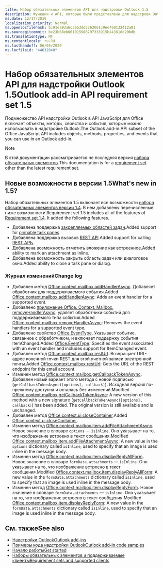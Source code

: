 ```yaml
---
title: Набор обязательных элементов API для надстройки Outlook 1.5
description: Функции и API, которые были представлены для надстроек Outlook и API JavaScript для Office в составе API почтовых ящиков 1,5.
ms.date: 12/17/2019
localization_priority: Normal
ms.openlocfilehash: bc91ea93a6c3653dd326306139ee460132412a81
ms.sourcegitcommit: be23b68eb661015508797333915b44381dd29bdb
ms.translationtype: MT
ms.contentlocale: ru-RU
ms.lasthandoff: 06/08/2020
ms.locfileid: "44612040"
---
```

# <a name="outlook-add-in-api-requirement-set-15"></a><span data-ttu-id="97f9f-103">Набор обязательных элементов API для надстройки Outlook 1.5</span><span class="sxs-lookup"><span data-stu-id="97f9f-103">Outlook add-in API requirement set 1.5</span></span>

<span data-ttu-id="97f9f-104">Подмножество API надстройки Outlook в API JavaScript для Office включает объекты, методы, свойства и события, которые можно использовать в надстройке Outlook.</span><span class="sxs-lookup"><span data-stu-id="97f9f-104">The Outlook add-in API subset of the Office JavaScript API includes objects, methods, properties, and events that you can use in an Outlook add-in.</span></span>

> [!NOTE]
> <span data-ttu-id="97f9f-105">В этой документации рассматривается не последняя версия [набора обязательных элементов](../../requirement-sets/outlook-api-requirement-sets.md).</span><span class="sxs-lookup"><span data-stu-id="97f9f-105">This documentation is for a [requirement set](../../requirement-sets/outlook-api-requirement-sets.md) other than the latest requirement set.</span></span>

## <a name="whats-new-in-15"></a><span data-ttu-id="97f9f-106">Новые возможности в версии 1.5</span><span class="sxs-lookup"><span data-stu-id="97f9f-106">What's new in 1.5?</span></span>

<span data-ttu-id="97f9f-p101">Набор обязательных элементов 1.5 включает все возможности [набора обязательных элементов версии 1.4](../requirement-set-1.4/outlook-requirement-set-1.4.md). В нем добавлены перечисленные ниже возможности.</span><span class="sxs-lookup"><span data-stu-id="97f9f-p101">Requirement set 1.5 includes all of the features of [Requirement set 1.4](../requirement-set-1.4/outlook-requirement-set-1.4.md). It added the following features.</span></span>

- <span data-ttu-id="97f9f-109">Добавлена поддержка [закрепляемых областей задач](../../../outlook/pinnable-taskpane.md).</span><span class="sxs-lookup"><span data-stu-id="97f9f-109">Added support for [pinnable task panes](../../../outlook/pinnable-taskpane.md).</span></span>
- <span data-ttu-id="97f9f-110">Добавлена поддержка вызовов [REST API](../../../outlook/use-rest-api.md).</span><span class="sxs-lookup"><span data-stu-id="97f9f-110">Added support for calling [REST APIs](../../../outlook/use-rest-api.md).</span></span>
- <span data-ttu-id="97f9f-111">Добавлена возможность отметить вложение как встроенное.</span><span class="sxs-lookup"><span data-stu-id="97f9f-111">Added ability to mark an attachment as inline.</span></span>
- <span data-ttu-id="97f9f-112">Добавлена возможность закрыть область задач или диалоговое окно.</span><span class="sxs-lookup"><span data-stu-id="97f9f-112">Added ability to close a task pane or dialog.</span></span>

### <a name="change-log"></a><span data-ttu-id="97f9f-113">Журнал изменений</span><span class="sxs-lookup"><span data-stu-id="97f9f-113">Change log</span></span>

- <span data-ttu-id="97f9f-114">Добавлен метод [Office.context.mailbox.addHandlerAsync](office.context.mailbox.md#methods). Добавляет обработчик для поддерживаемого события.</span><span class="sxs-lookup"><span data-stu-id="97f9f-114">Added [Office.context.mailbox.addHandlerAsync](office.context.mailbox.md#methods): Adds an event handler for a supported event.</span></span>
- <span data-ttu-id="97f9f-115">Добавлено [приложение Office. Context. Mailbox. removeHandlerAsync](office.context.mailbox.md#methods): удаляет обработчики событий для поддерживаемого типа события.</span><span class="sxs-lookup"><span data-stu-id="97f9f-115">Added [Office.context.mailbox.removeHandlerAsync](office.context.mailbox.md#methods): Removes the event handlers for a supported event type.</span></span>
- <span data-ttu-id="97f9f-116">Добавлено свойство [Office.EventType](office.md#eventtype-string). Указывает событие, связанное с обработчиком, и включает поддержку события ItemChanged.</span><span class="sxs-lookup"><span data-stu-id="97f9f-116">Added [Office.EventType](office.md#eventtype-string): Specifies the event associated with an event handler and includes support for ItemChanged event.</span></span>
- <span data-ttu-id="97f9f-117">Добавлен метод [Office.context.mailbox.restUrl](office.context.mailbox.md#properties). Возвращает URL-адрес конечной точки REST для этой учетной записи электронной почты.</span><span class="sxs-lookup"><span data-stu-id="97f9f-117">Added [Office.context.mailbox.restUrl](office.context.mailbox.md#properties): Gets the URL of the REST endpoint for this email account.</span></span>
- <span data-ttu-id="97f9f-p102">Изменен метод [Office.context.mailbox.getCallbackTokenAsync](office.context.mailbox.md#methods). Добавлен новый вариант этого метода с новой подписью (`getCallbackTokenAsync([options], callback)`). Исходная версия по-прежнему доступна и осталась без изменений.</span><span class="sxs-lookup"><span data-stu-id="97f9f-p102">Modified [Office.context.mailbox.getCallbackTokenAsync](office.context.mailbox.md#methods): A new version of this method with a new signature (`getCallbackTokenAsync([options], callback)`) has been added. The original version is still available and is unchanged.</span></span>
- <span data-ttu-id="97f9f-120">Добавлен метод [Office.context.ui.closeContainer](/javascript/api/office/office.ui#closecontainer--).</span><span class="sxs-lookup"><span data-stu-id="97f9f-120">Added [Office.context.ui.closeContainer](/javascript/api/office/office.ui#closecontainer--).</span></span>
- <span data-ttu-id="97f9f-121">Изменен метод [Office.context.mailbox.item.addFileAttachmentAsync](office.context.mailbox.item.md#methods). Новое значение в словаре `options` — `isInline`. Оно указывает на то, что изображение встроено в текст сообщения.</span><span class="sxs-lookup"><span data-stu-id="97f9f-121">Modified [Office.context.mailbox.item.addFileAttachmentAsync](office.context.mailbox.item.md#methods): A new value in the `options` dictionary called `isInline`, used to specify that an image is used inline in the message body.</span></span>
- <span data-ttu-id="97f9f-122">Изменен метод [Office.context.mailbox.item.displayReplyAllForm](office.context.mailbox.item.md#methods). Новое значение в словаре `formData.attachments` — `isInline`. Оно указывает на то, что изображение встроено в текст сообщения.</span><span class="sxs-lookup"><span data-stu-id="97f9f-122">Modified [Office.context.mailbox.item.displayReplyAllForm](office.context.mailbox.item.md#methods): A new value in the `formData.attachments` dictionary called `isInline`, used to specify that an image is used inline in the message body.</span></span>
- <span data-ttu-id="97f9f-123">Изменен метод [Office.context.mailbox.item.displayReplyForm](office.context.mailbox.item.md#methods). Новое значение в словаре `formData.attachments` — `isInline`. Оно указывает на то, что изображение встроено в текст сообщения.</span><span class="sxs-lookup"><span data-stu-id="97f9f-123">Modified [Office.context.mailbox.item.displayReplyForm](office.context.mailbox.item.md#methods): A new value in the `formData.attachments` dictionary called `isInline`, used to specify that an image is used inline in the message body.</span></span>

## <a name="see-also"></a><span data-ttu-id="97f9f-124">См. также</span><span class="sxs-lookup"><span data-stu-id="97f9f-124">See also</span></span>

- [<span data-ttu-id="97f9f-125">Надстройки Outlook</span><span class="sxs-lookup"><span data-stu-id="97f9f-125">Outlook add-ins</span></span>](../../../outlook/outlook-add-ins-overview.md)
- [<span data-ttu-id="97f9f-126">Примеры кода надстройки Outlook</span><span class="sxs-lookup"><span data-stu-id="97f9f-126">Outlook add-in code samples</span></span>](https://developer.microsoft.com/outlook/gallery/?filterBy=Outlook,Samples,Add-ins)
- [<span data-ttu-id="97f9f-127">Начало работы</span><span class="sxs-lookup"><span data-stu-id="97f9f-127">Get started</span></span>](../../../quickstarts/outlook-quickstart.md)
- [<span data-ttu-id="97f9f-128">Наборы обязательных элементов и поддерживаемые клиенты</span><span class="sxs-lookup"><span data-stu-id="97f9f-128">Requirement sets and supported clients</span></span>](../../requirement-sets/outlook-api-requirement-sets.md)
